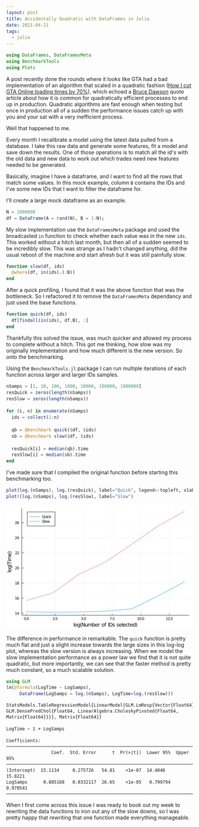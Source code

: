 ```yaml
---
layout: post
title: Accidentally Quadratic with DataFrames in Julia
date: 2021-04-21
tags: 
  - julia
---
```



```julia
using DataFrames, DataFramesMeta
using BenchmarkTools
using Plots
```

A post recently done the rounds where it looks like GTA had a bad
implementation of an algorithm that scaled in a quadratic fashion ([How I cut GTA Online loading times by 70%](https://nee.lv/2021/02/28/How-I-cut-GTA-Online-loading-times-by-70/)),
which echoed a [Bruce Dawson](https://randomascii.wordpress.com/) quote article about how it is common for
quadratically efficient processes to end up in production.
Quadratic
algorithms are fast enough when testing but once in production all of
a sudden the performance issues catch up with you and your sat with a
very inefficient process.

Well that happened to me. 

Every month I recalibrate a model using the latest data pulled from a
database. I take this raw data and generate some features, fit a model
and save down the results. One of those operations is to match all the
id's with the old data and new data to work out which trades need new features needed to be generated. 

Basically, imagine I have a dataframe, and I want to find all the rows
that match some values. In this mock example, column `B` contains the
IDs and I've some new IDs that I want to filter the dataframe for. 

I'll create a large mock dataframe as an example. 

```julia
N = 1000000
df = DataFrame(A = rand(N), B = 1:N);
```

My slow implementation use the `DataFramesMeta` package and used the broadcasted `in` function to check whether each value was in the new `ids`. This worked without a hitch last month, but then all of a sudden seemed to be incredibly slow. This was strange as I hadn't changed anything, did the usual reboot of the machine and start afresh but it was still painfully slow. 

```julia
function slow(df, ids)
  @where(df, in(ids).(:B))
end
```

After a quick profiling, I found that it was the above function that
was the bottleneck. So I refactored it to remove the `DataFramesMeta` dependancy and just used the base functions. 


```julia
function quick(df, ids)
  df[findall(in(ids), df.B), :]
end
```

Thankfully this solved the issue, was much quicker and allowed my
process to complete without a hitch. This got me thinking, how slow was my originally implementation and how much different is the new version. So onto the benchmarking. 

Using the `BenchmarkTools.jl` package I can run multiple iterations of each function across larger and larger IDs samples. 

```julia
nSamps = [1, 10, 100, 1000, 10000, 100000, 1000000]
resQuick = zeros(length(nSamps))
resSlow = zeros(length(nSamps))

for (i, n) in enumerate(nSamps)
  ids = collect(1:n) 
    
  qb = @benchmark quick($df, $ids)
  sb = @benchmark slow($df, $ids)
    
  resQuick[i] = median(qb).time
  resSlow[i] = median(sb).time
end
```

I've made sure that I compiled the original function before starting
this benchmarking too. 

```julia
plot(log.(nSamps), log.(resQuick), label="Quick", legend=:topleft, xlabel="log(Number of IDs selected)", ylab="log(Time)")
plot!(log.(nSamps), log.(resSlow), label="Slow")
```

![svg](/assets/quadratic/output_10_0.svg)

The difference in performance in remarkable. The `quick` function
is pretty much flat and just a slight increase towards the large sizes
in this log-log plot, whereas the slow version is always increasing. When we model the slow implementation performance as a power law we find that it is not quite quadratic, but more importantly, we can see that the faster method is pretty much constant, so a much scalable solution. 

```julia
using GLM
lm(@formula(LogTime ~ LogSamps),
     DataFrame(LogSamps = log.(nSamps), LogTime=log.(resSlow)))
```

    StatsModels.TableRegressionModel{LinearModel{GLM.LmResp{Vector{Float64}}, GLM.DensePredChol{Float64, LinearAlgebra.CholeskyPivoted{Float64, Matrix{Float64}}}}, Matrix{Float64}}
    
    LogTime ~ 1 + LogSamps
    
    Coefficients:
    ─────────────────────────────────────────────────────────────────────────
                     Coef.  Std. Error      t  Pr(>|t|)  Lower 95%  Upper 95%
    ─────────────────────────────────────────────────────────────────────────
    (Intercept)  15.1134     0.275726   54.81    <1e-07  14.4046    15.8221
    LogSamps      0.885168   0.0332117  26.65    <1e-05   0.799794   0.970541
    ─────────────────────────────────────────────────────────────────────────

When I first come across this issue I was ready to book out my week to rewriting the data functions to iron out any of the slow downs, so I was pretty happy that rewriting that one function made everything manageable. 
